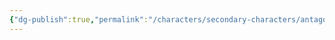 ```yaml
---
{"dg-publish":true,"permalink":"/characters/secondary-characters/antagonists/king-atlas-mvii/"}
---
```


